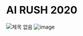 # AI RUSH 2020

![제목 없음](https://github.com/kimho1wq/TIL/assets/15611500/2207b2fa-62c9-4392-89e2-9d14f29862ba)
![image](https://github.com/kimho1wq/TIL/assets/15611500/77943bbe-dbb5-499b-8831-4675ae48b4e1)
